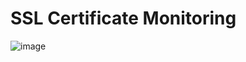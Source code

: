 # SSL Certificate Monitoring

![image](https://user-images.githubusercontent.com/43276746/185463408-eefa31f3-0dee-45ca-a217-e44adc84c72c.png)
